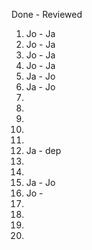 Done - Reviewed

1. Jo - Ja
2. Jo - Ja
3. Jo - Ja
4. Jo - Ja
5. Ja - Jo
6. Ja - Jo
7.
8.
9.
10.
11.
12. Ja - dep
13.
14.
15. Ja - Jo
16. Jo - 
17.
18.
19.
20.
